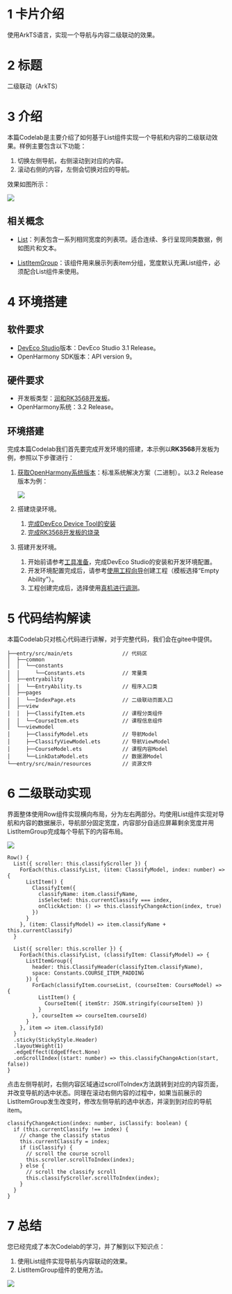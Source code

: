 # 1 卡片介绍<a name="ZH-CN_TOPIC_0000001512954284"></a>

使用ArkTS语言，实现一个导航与内容二级联动的效果。

# 2 标题<a name="ZH-CN_TOPIC_0000001564074353"></a>

二级联动（ArkTS）

# 3 介绍<a name="ZH-CN_TOPIC_0000001563834249"></a>


本篇Codelab是主要介绍了如何基于List组件实现一个导航和内容的二级联动效果。样例主要包含以下功能：

1.  切换左侧导航，右侧滚动到对应的内容。
2.  滚动右侧的内容，左侧会切换对应的导航。

效果如图所示：

![](figures/twolevel_320.gif)

## 相关概念<a name="section16161125162119"></a>

-   [List](https://gitcode.com/openharmony/docs/blob/master/zh-cn/application-dev/reference/apis-arkui/arkui-ts/ts-container-list.md)：列表包含一系列相同宽度的列表项。适合连续、多行呈现同类数据，例如图片和文本。

-   [ListItemGroup](https://gitcode.com/openharmony/docs/blob/master/zh-cn/application-dev/reference/apis-arkui/arkui-ts/ts-container-listitemgroup.md)：该组件用来展示列表item分组，宽度默认充满List组件，必须配合List组件来使用。

# 4 环境搭建<a name="ZH-CN_TOPIC_0000001563715325"></a>

## 软件要求<a name="zh-cn_topic_0000001353166866_section17200112092018"></a>

-   [DevEco Studio](https://gitcode.com/openharmony/docs/blob/master/zh-cn/application-dev/quick-start/start-overview.md#%E5%B7%A5%E5%85%B7%E5%87%86%E5%A4%87)版本：DevEco Studio 3.1 Release。
-   OpenHarmony SDK版本：API version 9。

## 硬件要求<a name="zh-cn_topic_0000001353166866_section820192019206"></a>

-   开发板类型：[润和RK3568开发板](https://gitcode.com/openharmony/docs/blob/master/zh-cn/device-dev/quick-start/quickstart-appendix-rk3568.md)。
-   OpenHarmony系统：3.2 Release。

## 环境搭建<a name="zh-cn_topic_0000001353166866_section1020132022018"></a>

完成本篇Codelab我们首先要完成开发环境的搭建，本示例以**RK3568**开发板为例，参照以下步骤进行：

1.  [获取OpenHarmony系统版本](https://gitcode.com/openharmony/docs/blob/master/zh-cn/device-dev/get-code/sourcecode-acquire.md#%E8%8E%B7%E5%8F%96%E6%96%B9%E5%BC%8F3%E4%BB%8E%E9%95%9C%E5%83%8F%E7%AB%99%E7%82%B9%E8%8E%B7%E5%8F%96)：标准系统解决方案（二进制）。以3.2 Release版本为例：

    ![](figures/zh-cn_image_0000001681848240.png)

2.  搭建烧录环境。
    1.  [完成DevEco Device Tool的安装](https://gitcode.com/openharmony/docs/blob/master/zh-cn/device-dev/quick-start/quickstart-ide-env-win.md)
    2.  [完成RK3568开发板的烧录](https://gitcode.com/openharmony/docs/blob/master/zh-cn/device-dev/quick-start/quickstart-ide-3568-burn.md)

3.  搭建开发环境。
    1.  开始前请参考[工具准备](https://gitcode.com/openharmony/docs/blob/master/zh-cn/application-dev/quick-start/start-overview.md#%E5%B7%A5%E5%85%B7%E5%87%86%E5%A4%87)，完成DevEco Studio的安装和开发环境配置。
    2.  开发环境配置完成后，请参考[使用工程向导](https://gitcode.com/openharmony/docs/blob/master/zh-cn/application-dev/quick-start/start-with-ets-stage.md#创建arkts工程)创建工程（模板选择“Empty Ability”）。
    3.  工程创建完成后，选择使用[真机进行调测](https://gitcode.com/openharmony/docs/blob/master/zh-cn/application-dev/quick-start/start-with-ets-stage.md#使用真机运行应用)。

# 5 代码结构解读<a name="ZH-CN_TOPIC_0000001563954505"></a>

本篇Codelab只对核心代码进行讲解，对于完整代码，我们会在gitee中提供。

```
├──entry/src/main/ets                // 代码区
│  ├──common
│  │  └──constants
│  │     └──Constants.ets            // 常量类
│  ├──entryability
│  │  └──EntryAbility.ts             // 程序入口类
│  ├──pages
│  │  └──IndexPage.ets               // 二级联动页面入口
│  ├──view
│  │  ├──ClassifyItem.ets            // 课程分类组件
│  │  └──CourseItem.ets              // 课程信息组件
│  └──viewmodel                          
│     ├──ClassifyModel.ets           // 导航Model
│     ├──ClassifyViewModel.ets       // 导航ViewModel
│     ├──CourseModel.ets             // 课程内容Model
│     └──LinkDataModel.ets           // 数据源Model
└──entry/src/main/resources          // 资源文件
```

# 6 二级联动实现<a name="ZH-CN_TOPIC_0000001513074252"></a>

界面整体使用Row组件实现横向布局，分为左右两部分。均使用List组件实现对导航和内容的数据展示，导航部分固定宽度，内容部分自适应屏幕剩余宽度并用ListItemGroup完成每个导航下的内容布局。

![](figures/twolevel_320-0.png)

```
Row() {
  List({ scroller: this.classifyScroller }) {
    ForEach(this.classifyList, (item: ClassifyModel, index: number) => {
      ListItem() {
        ClassifyItem({
          classifyName: item.classifyName,
          isSelected: this.currentClassify === index,
          onClickAction: () => this.classifyChangeAction(index, true)
        })
      }
    }, (item: ClassifyModel) => item.classifyName + this.currentClassify)
  }

  List({ scroller: this.scroller }) {
    ForEach(this.classifyList, (classifyItem: ClassifyModel) => {
      ListItemGroup({
        header: this.ClassifyHeader(classifyItem.classifyName),
        space: Constants.COURSE_ITEM_PADDING
      }) {
        ForEach(classifyItem.courseList, (courseItem: CourseModel) => {
          ListItem() {
            CourseItem({ itemStr: JSON.stringify(courseItem) })
          }
        }, courseItem => courseItem.courseId)
      }
    }, item => item.classifyId)
  }
  .sticky(StickyStyle.Header)
  .layoutWeight(1)
  .edgeEffect(EdgeEffect.None)
  .onScrollIndex((start: number) => this.classifyChangeAction(start, false))
}
```

点击左侧导航时，右侧内容区域通过scrollToIndex方法跳转到对应的内容页面，并改变导航的选中状态。同理在滚动右侧内容的过程中，如果当前展示的ListItemGroup发生改变时，修改左侧导航的选中状态，并滚到到对应的导航item。

```
classifyChangeAction(index: number, isClassify: boolean) {
  if (this.currentClassify !== index) {
    // change the classify status
    this.currentClassify = index;
    if (isClassify) {
      // scroll the course scroll
      this.scroller.scrollToIndex(index);
    } else {
      // scroll the classify scroll
      this.classifyScroller.scrollToIndex(index);
    }
  }
}
```

# 7 总结<a name="ZH-CN_TOPIC_0000001563714621"></a>

您已经完成了本次Codelab的学习，并了解到以下知识点：

1.  使用List组件实现导航与内容联动的效果。
2.  ListItemGroup组件的使用方法。

![](figures/彩带动效.gif)